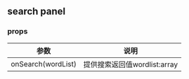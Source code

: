 ## search panel
### props

参数  | 说明
------- | -------------
onSearch(wordList)  | 提供搜索返回值wordlist:array

